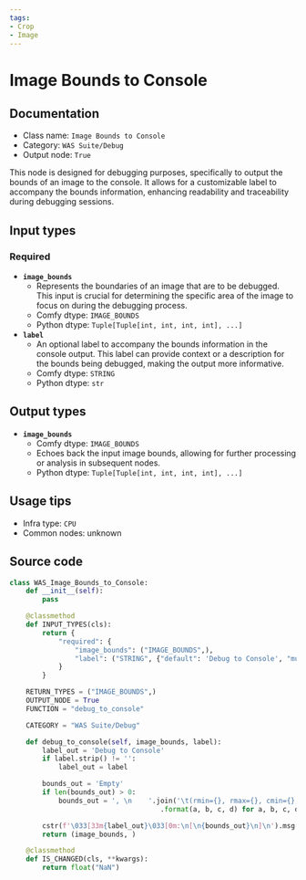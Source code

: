 ```yaml
---
tags:
- Crop
- Image
---
```


# Image Bounds to Console
## Documentation
- Class name: `Image Bounds to Console`
- Category: `WAS Suite/Debug`
- Output node: `True`

This node is designed for debugging purposes, specifically to output the bounds of an image to the console. It allows for a customizable label to accompany the bounds information, enhancing readability and traceability during debugging sessions.
## Input types
### Required
- **`image_bounds`**
    - Represents the boundaries of an image that are to be debugged. This input is crucial for determining the specific area of the image to focus on during the debugging process.
    - Comfy dtype: `IMAGE_BOUNDS`
    - Python dtype: `Tuple[Tuple[int, int, int, int], ...]`
- **`label`**
    - An optional label to accompany the bounds information in the console output. This label can provide context or a description for the bounds being debugged, making the output more informative.
    - Comfy dtype: `STRING`
    - Python dtype: `str`
## Output types
- **`image_bounds`**
    - Comfy dtype: `IMAGE_BOUNDS`
    - Echoes back the input image bounds, allowing for further processing or analysis in subsequent nodes.
    - Python dtype: `Tuple[Tuple[int, int, int, int], ...]`
## Usage tips
- Infra type: `CPU`
- Common nodes: unknown


## Source code
```python
class WAS_Image_Bounds_to_Console:
    def __init__(self):
        pass

    @classmethod
    def INPUT_TYPES(cls):
        return {
            "required": {
                "image_bounds": ("IMAGE_BOUNDS",),
                "label": ("STRING", {"default": 'Debug to Console', "multiline": False}),
            }
        }

    RETURN_TYPES = ("IMAGE_BOUNDS",)
    OUTPUT_NODE = True
    FUNCTION = "debug_to_console"

    CATEGORY = "WAS Suite/Debug"

    def debug_to_console(self, image_bounds, label):
        label_out = 'Debug to Console'
        if label.strip() != '':
            label_out = label

        bounds_out = 'Empty'
        if len(bounds_out) > 0:
            bounds_out = ', \n    '.join('\t(rmin={}, rmax={}, cmin={}, cmax={})'
                                     .format(a, b, c, d) for a, b, c, d in image_bounds)

        cstr(f'\033[33m{label_out}\033[0m:\n[\n{bounds_out}\n]\n').msg.print()
        return (image_bounds, )

    @classmethod
    def IS_CHANGED(cls, **kwargs):
        return float("NaN")

```
